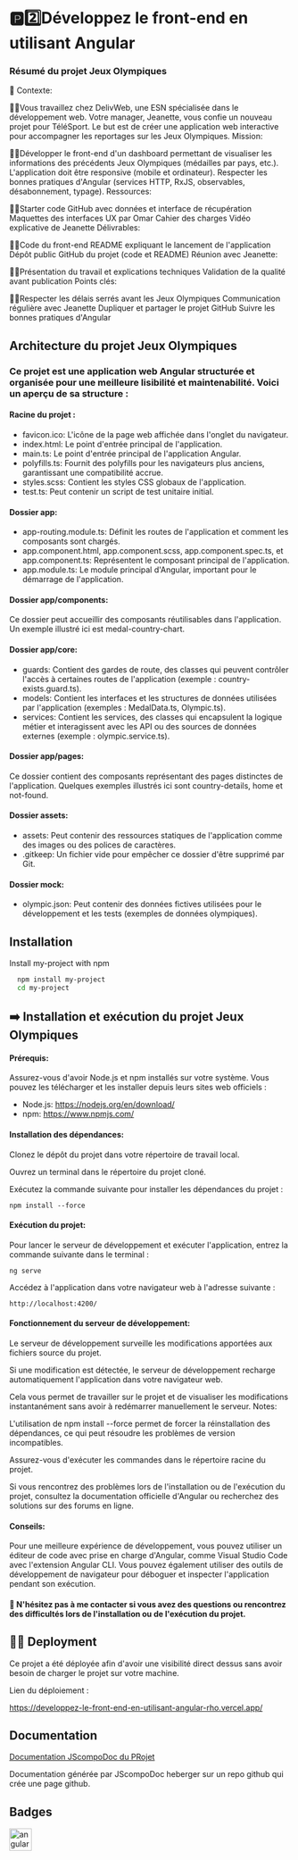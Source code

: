 
# 🅿️2️⃣Développez le front-end en utilisant Angular 

### Résumé du projet Jeux Olympiques

📖 Contexte:

✍🏼Vous travaillez chez DelivWeb, une ESN spécialisée dans le développement web.
Votre manager, Jeanette, vous confie un nouveau projet pour TéléSport.
Le but est de créer une application web interactive pour accompagner les reportages sur les Jeux Olympiques.
Mission:

✍🏼Développer le front-end d'un dashboard permettant de visualiser les informations des précédents Jeux Olympiques (médailles par pays, etc.).
L'application doit être responsive (mobile et ordinateur).
Respecter les bonnes pratiques d'Angular (services HTTP, RxJS, observables, désabonnement, typage).
Ressources:

✍🏼Starter code GitHub avec données et interface de récupération
Maquettes des interfaces UX par Omar
Cahier des charges
Vidéo explicative de Jeanette
Délivrables:

✍🏼Code du front-end
README expliquant le lancement de l'application
Dépôt public GitHub du projet (code et README)
Réunion avec Jeanette:

✍🏼Présentation du travail et explications techniques
Validation de la qualité avant publication
Points clés:

✍🏼Respecter les délais serrés avant les Jeux Olympiques
Communication régulière avec Jeanette
Dupliquer et partager le projet GitHub
Suivre les bonnes pratiques d'Angular


## Architecture du projet Jeux Olympiques


### Ce projet est une application web Angular structurée et organisée pour une meilleure lisibilité et maintenabilité. Voici un aperçu de sa structure :

#### Racine du projet :

- favicon.ico: L'icône de la page web affichée dans l'onglet du navigateur.
- index.html: Le point d'entrée principal de l'application.
- main.ts: Le point d'entrée principal de l'application Angular.
- polyfills.ts: Fournit des polyfills pour les navigateurs plus anciens, garantissant une compatibilité accrue.
- styles.scss: Contient les styles CSS globaux de l'application.
- test.ts: Peut contenir un script de test unitaire initial.


####  Dossier app:

- app-routing.module.ts: Définit les routes de l'application et comment les composants sont chargés.
- app.component.html, app.component.scss, app.component.spec.ts, et app.component.ts: Représentent le composant principal de l'application.
- app.module.ts: Le module principal d'Angular, important pour le démarrage de l'application.

####  Dossier app/components:

Ce dossier peut accueillir des composants réutilisables dans l'application. Un exemple illustré ici est medal-country-chart.

#### Dossier app/core:

- guards: Contient des gardes de route, des classes qui peuvent contrôler l'accès à certaines routes de l'application (exemple : country-exists.guard.ts).
- models: Contient les interfaces et les structures de données utilisées par l'application (exemples : MedalData.ts, Olympic.ts).
- services: Contient les services, des classes qui encapsulent la logique métier et interagissent avec les API ou des sources de données externes (exemple : olympic.service.ts).

#### Dossier app/pages:

Ce dossier contient des composants représentant des pages distinctes de l'application. Quelques exemples illustrés ici sont country-details, home et not-found.

#### Dossier assets:

- assets: Peut contenir des ressources statiques de l'application comme des images ou des polices de caractères.
- .gitkeep: Un fichier vide pour empêcher ce dossier d'être supprimé par Git.

#### Dossier mock:

- olympic.json: Peut contenir des données fictives utilisées pour le développement et les tests (exemples de données olympiques).


## Installation

Install my-project with npm

```bash
  npm install my-project
  cd my-project
```

## ➡️ Installation et exécution du projet Jeux Olympiques

#### Prérequis:

Assurez-vous d'avoir Node.js et npm installés sur votre système. Vous pouvez les télécharger et les installer depuis leurs sites web officiels :

- Node.js: https://nodejs.org/en/download/
- npm: https://www.npmjs.com/

#### Installation des dépendances:

Clonez le dépôt du projet dans votre répertoire de travail local.

Ouvrez un terminal dans le répertoire du projet cloné.

Exécutez la commande suivante pour installer les dépendances du projet :
```
npm install --force
```

#### Exécution du projet:

Pour lancer le serveur de développement et exécuter l'application, entrez la commande suivante dans le terminal :
```
ng serve
```

Accédez à l'application dans votre navigateur web à l'adresse suivante :
```
http://localhost:4200/
```

#### Fonctionnement du serveur de développement:

Le serveur de développement surveille les modifications apportées aux fichiers source du projet.

Si une modification est détectée, le serveur de développement recharge automatiquement l'application dans votre navigateur web.

Cela vous permet de travailler sur le projet et de visualiser les modifications instantanément sans avoir à redémarrer manuellement le serveur.
Notes:

L'utilisation de npm install --force permet de forcer la réinstallation des dépendances, ce qui peut résoudre les problèmes de version incompatibles.

Assurez-vous d'exécuter les commandes dans le répertoire racine du projet.

Si vous rencontrez des problèmes lors de l'installation ou de l'exécution du projet, consultez la documentation officielle d'Angular ou recherchez des solutions sur des forums en ligne.

#### Conseils:

Pour une meilleure expérience de développement, vous pouvez utiliser un éditeur de code avec prise en charge d'Angular, comme Visual Studio Code avec l'extension Angular CLI.
Vous pouvez également utiliser des outils de développement de navigateur pour déboguer et inspecter l'application pendant son exécution.

#### 📲 N'hésitez pas à me contacter si vous avez des questions ou rencontrez des difficultés lors de l'installation ou de l'exécution du projet.


## 🙌🏼 Deployment

Ce projet a été déployée afin d'avoir une visibilité direct dessus sans avoir besoin de charger le projet sur votre machine.

Lien du déploiement :

https://developpez-le-front-end-en-utilisant-angular-rho.vercel.app/





## Documentation

[Documentation JScompoDoc du PRojet ](https://wolfsilver0509.github.io/Documentation_P2/)

Documentation générée par JScompoDoc heberger sur un repo github qui crée une page github. 

## Badges

<p align="left"> <a href="https://angular.io" target="_blank" rel="noreferrer"> <img src="https://angular.io/assets/images/logos/angular/angular.svg" alt="angular" width="40" height="40"/> </a> </p>


